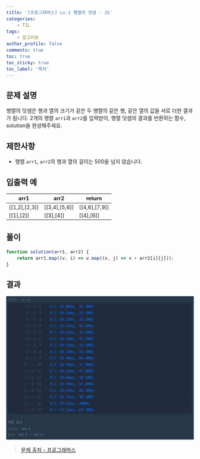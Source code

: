 ```yaml
---
title: '[프로그래머스] Lv.1 행렬의 덧셈 - JS'
categories:
    - TIL
tags:
    - 알고리즘
author_profile: false
comments: true
toc: true
toc_sticky: true
toc_label: '목차'
---
```


## 문제 설명
행렬의 덧셈은 행과 열의 크기가 같은 두 행렬의 같은 행, 같은 열의 값을 서로 더한 결과가 됩니다. 2개의 행렬 `arr1`과 `arr2`를 입력받아, 행렬 덧셈의 결과를 반환하는 함수, solution을 완성해주세요.

## 제한사항
* 행렬 `arr1`, `arr2`의 행과 열의 길이는 500을 넘지 않습니다.


## 입출력 예

| arr1          | arr2          | return        |
|---------------|---------------|---------------|
| [[1,2],[2,3]] | [[3,4],[5,6]] | [[4,6],[7,9]] |
| [[1],[2]]     | [[3],[4]]     | [[4],[6]]     |

## 풀이
```javascript
function solution(arr1, arr2) {
    return arr1.map((v, i) => v.map((x, j) => x + arr2[i][j]));
}
```

## 결과
![result](/assets/images/2023/08-24/algorithm-30-result.png)

>[문제 출처 - 프로그래머스](https://school.programmers.co.kr/learn/courses/30/lessons/12950)